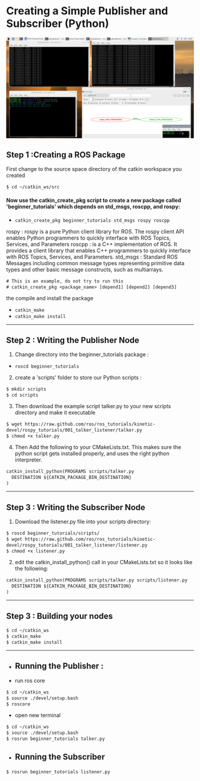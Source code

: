 # Creating  a Simple Publisher and Subscriber (Python) 

![alt text](https://github.com/Eng-Turki-Alameer/S-M-Path3/blob/master/Hallow%20World%20ROS%20examples%20(Publisher%20and%20subsciber)/2020-07-04-000800_1824x984_scrot.png)

## Step 1 :Creating a ROS Package
First change to the source space directory of the catkin workspace you created
```
$ cd ~/catkin_ws/src
```
 #### Now use the catkin_create_pkg script to create a new package called 'beginner_tutorials' which depends on std_msgs, roscpp, and rospy:
* `catkin_create_pkg beginner_tutorials std_msgs rospy roscpp`

rospy : rospy is a pure Python client library for ROS. The rospy client API enables Python programmers to quickly interface with ROS Topics, Services, and Parameters
roscpp : is a C++ implementation of ROS. It provides a client library that enables C++ programmers to quickly interface with ROS Topics, Services, and Parameters. 
std_msgs : Standard ROS Messages including common message types representing primitive data types and other basic message constructs, such as multiarrays.
```
# This is an example, do not try to run this
# catkin_create_pkg <package_name> [depend1] [depend2] [depend3]

```
the compile and install the package
* `catkin_make`
* `catkin_make install`

----------------------------------------
## Step 2 : Writing the Publisher Node 
1. Change directory into the beginner_tutorials package :
* `roscd beginner_tutorials`
2. create a 'scripts' folder to store our Python scripts :
```
$ mkdir scripts
$ cd scripts
```

3. Then download the example script talker.py to your new scripts directory and make it executable

```
$ wget https://raw.github.com/ros/ros_tutorials/kinetic-devel/rospy_tutorials/001_talker_listener/talker.py
$ chmod +x talker.py
```

4. Then Add the following to your CMakeLists.txt. This makes sure the python script gets installed properly, and uses the right python interpreter.
```
catkin_install_python(PROGRAMS scripts/talker.py
  DESTINATION ${CATKIN_PACKAGE_BIN_DESTINATION}
)
```

----------------------------------------------------

## Step 3 : Writing the Subscriber Node

1. Download the listener.py file into your scripts directory:
```
$ roscd beginner_tutorials/scripts/
$ wget https://raw.github.com/ros/ros_tutorials/kinetic-devel/rospy_tutorials/001_talker_listener/listener.py
$ chmod +x listener.py
```

2.  edit the catkin_install_python() call in your CMakeLists.txt so it looks like the following:
```
catkin_install_python(PROGRAMS scripts/talker.py scripts/listener.py
  DESTINATION ${CATKIN_PACKAGE_BIN_DESTINATION}
)
```

-----------------------------------------
## Step 3 : Building your nodes
```
$ cd ~/catkin_ws
$ catkin_make
$ catkin_make install

```
-----------------------------------------------------------------------------------------------------------------------------

* ## Running the Publisher : 
- run ros core
```
$ cd ~/catkin_ws
$ source ./devel/setup.bash
$ roscore
```
- open new terminal
``` 
$ cd ~/catkin_ws
$ source ./devel/setup.bash
$ rosrun beginner_tutorials talker.py   
```
* ## Running the Subscriber
` $ rosrun beginner_tutorials listener.py  `


